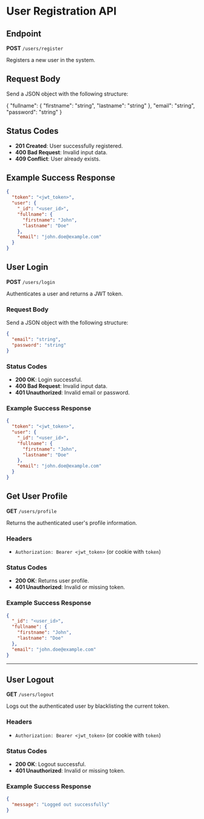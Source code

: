 # User Registration API

## Endpoint

**POST** `/users/register`

Registers a new user in the system.

## Request Body

<!--
This section of the README.md provides instructions for sending a JSON object.
It specifies the required structure for the JSON payload, which is likely used for API requests or data exchange in the Uber Clone Backend project.
-->
Send a JSON object with the following structure:

{
  "fullname": {
    "firstname": "string",
    "lastname": "string"
  },
  "email": "string",
  "password": "string"
}

## Status Codes

- **201 Created**: User successfully registered.
- **400 Bad Request**: Invalid input data.
- **409 Conflict**: User already exists.

## Example Success Response

```json
{
  "token": "<jwt_token>",
  "user": {
    "_id": "<user_id>",
    "fullname": {
      "firstname": "John",
      "lastname": "Doe"
    },
    "email": "john.doe@example.com"
  }
}
```

## User Login

**POST** `/users/login`

Authenticates a user and returns a JWT token.

### Request Body

Send a JSON object with the following structure:

```json
{
  "email": "string",
  "password": "string"
}
```

### Status Codes

- **200 OK**: Login successful.
- **400 Bad Request**: Invalid input data.
- **401 Unauthorized**: Invalid email or password.

### Example Success Response

```json
{
  "token": "<jwt_token>",
  "user": {
    "_id": "<user_id>",
    "fullname": {
      "firstname": "John",
      "lastname": "Doe"
    },
    "email": "john.doe@example.com"
  }
}
```

## Get User Profile

**GET** `/users/profile`

Returns the authenticated user's profile information.

### Headers

- `Authorization: Bearer <jwt_token>` (or cookie with `token`)

### Status Codes

- **200 OK**: Returns user profile.
- **401 Unauthorized**: Invalid or missing token.

### Example Success Response

```json
{
  "_id": "<user_id>",
  "fullname": {
    "firstname": "John",
    "lastname": "Doe"
  },
  "email": "john.doe@example.com"
}
```

---

## User Logout

**GET** `/users/logout`

Logs out the authenticated user by blacklisting the current token.

### Headers

- `Authorization: Bearer <jwt_token>` (or cookie with `token`)

### Status Codes

- **200 OK**: Logout successful.
- **401 Unauthorized**: Invalid or missing token.

### Example Success Response

```json
{
  "message": "Logged out successfully"
}
```